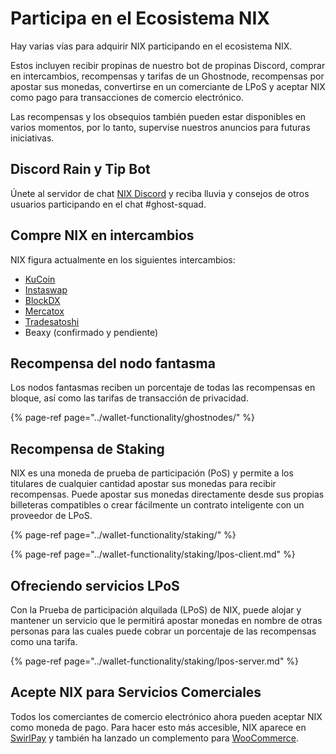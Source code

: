 # Participa en el Ecosistema NIX

Hay varias vías para adquirir NIX participando en el ecosistema NIX.

 Estos incluyen recibir propinas de nuestro bot de propinas Discord, comprar en intercambios, recompensas y tarifas de un Ghostnode, recompensas por apostar sus monedas, convertirse en un comerciante de LPoS y aceptar NIX como pago para transacciones de comercio electrónico.

Las recompensas y los obsequios también pueden estar disponibles en varios momentos, por lo tanto, supervise nuestros anuncios para futuras iniciativas.

##  **Discord Rain y Tip Bot**

 Únete al servidor de chat [NIX Discord](https://discordapp.com/invite/HGuvDTW) y reciba lluvia y consejos de otros usuarios participando en el chat \#ghost-squad.

## **Compre NIX en intercambios**

NIX figura actualmente en los siguientes intercambios:

* [KuCoin](https://www.kucoin.com/trade/NIX-BTC)
* [Instaswap](https://instaswap.io/)
* [BlockDX](https://blocknet.co/block-dx/)
* [Mercatox](https://mercatox.com/exchange/NIX/BTC)
* [Tradesatoshi](https://tradesatoshi.com/)
* Beaxy \(confirmado y pendiente\)

## **Recompensa del nodo fantasma**

Los nodos fantasmas reciben un porcentaje de todas las recompensas en bloque, así como las tarifas de transacción de privacidad.

{% page-ref page="../wallet-functionality/ghostnodes/" %}

## **Recompensa de Staking**

NIX es una moneda de prueba de participación \(PoS\) y permite a los titulares de cualquier cantidad apostar sus monedas para recibir recompensas. Puede apostar sus monedas directamente desde sus propias billeteras compatibles o crear fácilmente un contrato inteligente con un proveedor de LPoS.

{% page-ref page="../wallet-functionality/staking/" %}

{% page-ref page="../wallet-functionality/staking/lpos-client.md" %}

## **Ofreciendo servicios LPoS**

Con la Prueba de participación alquilada \(LPoS\) de NIX, puede alojar y mantener un servicio que le permitirá apostar monedas en nombre de otras personas para las cuales puede cobrar un porcentaje de las recompensas como una tarifa.

{% page-ref page="../wallet-functionality/staking/lpos-server.md" %}

## **Acepte NIX para Servicios Comerciales**

Todos los comerciantes de comercio electrónico ahora pueden aceptar NIX como moneda de pago. Para hacer esto más accesible, NIX aparece en [SwirlPay](https://swirlpay.io/assets/) y también ha lanzado un complemento para [WooCommerce](https://github.com/NixPlatform/cryptowoo-nix-addon).

